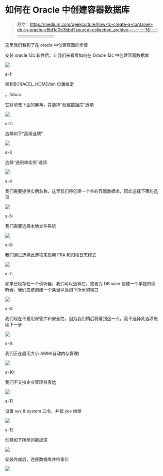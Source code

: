 # 如何在 Oracle 中创建容器数据库

> 原文：<https://medium.com/geekculture/how-to-create-a-container-db-in-oracle-c8bf1c0b3bbd?source=collection_archive---------16----------------------->

这里我们看到了在 oracle 中创建容器的步骤

安装 oracle 12c 软件后，让我们来看看如何在 Oracle 12c 中创建容器数据库

![](img/06cdb4e95920d34f0239b883b0f7dde9.png)

s-1:

转到$ORACEL_HOME/bin 位置给定

。/dbca

它将填充下面的屏幕，并选择“创建数据库”选项

![](img/2a55a4e245d568e7e6340b31564e860b.png)

s-2:

选择如下“高级选项”

![](img/98efa5e8ed15ad265de8c2e38b5bf882.png)

s-3

选择“通用单实例”选项

![](img/6a2df3b8bc802cf729620220ca8e6b8d.png)

s-4

我们需要提供实例名称，这里我们将创建一个空的容器数据库，因此选择下面的选项

![](img/71ef59431c15ba6eb1aefda223a34dfe.png)

s-5:

我们需要选择本地文件系统

![](img/d97bb25a167092ce3817299c87c8fc5b.png)

s-6:

我们通过选择此选项来启用 FRA 和归档日志模式

![](img/fa584fc7c72df28d03835714e6190d18.png)

s-7:

如果已经存在一个侦听器，我们可以选择它，或者为 DB wise 创建一个单独的侦听器，我们应该创建一个条目以及如下所示的端口

![](img/974cf02780fcb295d9ef1298013da0c3.png)

s-8:

我们现在不启用保管库和安全性，因为我们稍后将看到这一点，而不选择此选项继续下一步

![](img/4632c01fa0a0f6a464f392a3462acf6b.png)

s-9:

我们正在启用大小 AMM(自动内存管理)

![](img/9f66644ad5881243bd56a337edb5338c.png)

s-10:

我们不支持企业管理器表达

![](img/7e3de9084d1a14f67e581c1d5ba8b0c8.png)

s-11

设置 sys & system 口令，并按 yes 继续

![](img/f0b1a6be1a8a4233fe34d6ea8d71c043.png)

s-12

创建如下所示的数据库

![](img/da6fbc684424a5c4f2cb44a94b7c4e79.png)

安装完成后，连接数据库并检查它

![](img/670c27d580ac50bb0c59f7cfb3ccb9a0.png)